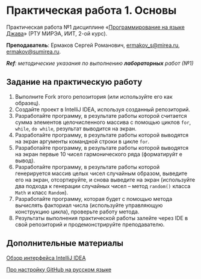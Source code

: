 # Практическая работа 1. Основы
Практическая работа №1 дисциплине «[Программирование на языке Джава](https://online-edu.mirea.ru/course/view.php?id=4053)» (РТУ МИРЭА, ИИТ, 2-ой курс).

**Преподаватель**: Ермаков Сергей Романович, ermakov_s@mirea.ru, ermakov@sumirea.ru.

***Ref**: методические указания по выполнению **лабораторных** работ (№1)*

## Задание на практическую работу
1. Выполните Fork этого репозитория (или используйте его как образец).
2. Создайте проект в IntelliJ IDEA, используя созданный репозиторий.
3. Разработайте программу, в результате работы которой считается сумма элементов целочисленного массива с помощью циклов `for`, `while`, `do while`, результат выводится на экран.
4. Разработайте программу, в результате работы которой выводятся на экран аргументы командной строки в цикле `for`.
5. Разработайте программу, в результате работы которой выводятся на экран первые 10 чисел гармонического ряда (форматируйт е вывод).
6. Разработайте программу, в результате работы которой генерируется массив целых чисел случайным образом, выведите его на экран, отсортируйте, и снова выведите на экран (используйте два подхода к генерации случайных чисел – метод `random()` класса `Math` и класс `Random`).
7. Разработайте программу, которая будет с помощью метода вычислять факториал числа (используйте управляющую конструкцию цикла), проверьте работу метода.
8. Результаты выполнения практической работы залейте через IDE в свой репозиторий и продемонстрируйте преподавателю.

## Дополнительные материалы

[Обзор интерфейса IntelliJ IDEA](https://www.jetbrains.com/help/idea/guided-tour-around-the-user-interface.html)

[Про настройку GitHub на русском языке](https://javarush.ru/groups/posts/2818-podruzhim-git-s-intellij-idea)

